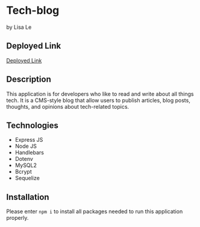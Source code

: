 # Tech-blog

by Lisa Le

## Deployed Link

[Deployed Link](https://radiant-scrubland-50211.herokuapp.com/)

## Description

This application is for developers who like to read and write about all things tech. It is a CMS-style blog that allow users to publish articles, blog posts, thoughts, and opinions about tech-related topics.

## Technologies

- Express JS
- Node JS
- Handlebars
- Dotenv
- MySQL2
- Bcrypt
- Sequelize

## Installation

Please enter `npm i` to install all packages needed to run this application properly.
